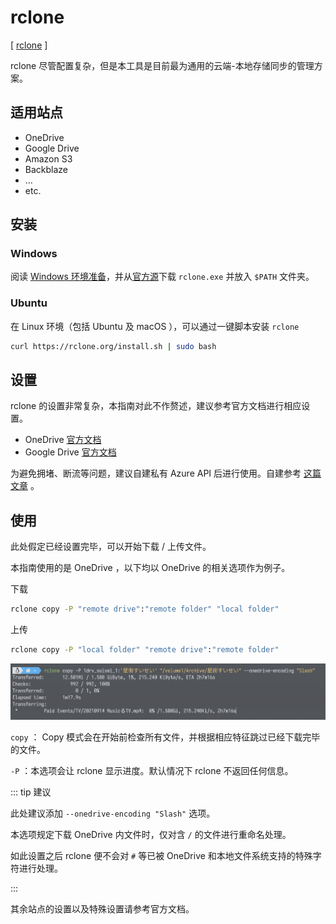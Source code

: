 # rclone

[ [rclone](https://rclone.org/) ]

rclone 尽管配置复杂，但是本工具是目前最为通用的云端-本地存储同步的管理方案。

## 适用站点

- OneDrive
- Google Drive
- Amazon S3
- Backblaze
- ...
- etc.

## 安装

### Windows

阅读 [Windows 环境准备](/zh/preparation/)，并从[官方源](https://rclone.org/downloads/)下载 `rclone.exe` 并放入 `$PATH` 文件夹。

### Ubuntu

在 Linux 环境（包括 Ubuntu 及 macOS ），可以通过一键脚本安装 `rclone`

```bash
curl https://rclone.org/install.sh | sudo bash
```

## 设置

rclone 的设置非常复杂，本指南对此不作赘述，建议参考官方文档进行相应设置。

- OneDrive [官方文档](https://rclone.org/onedrive/)
- Google Drive [官方文档](https://rclone.org/drive/)

为避免拥堵、断流等问题，建议自建私有 Azure API 后进行使用。自建参考 [这篇文章](https://p3terx.com/archives/rclone-connect-onedrive-with-selfbuilt-api.html) 。

## 使用

此处假定已经设置完毕，可以开始下载 / 上传文件。

本指南使用的是 OneDrive ，以下均以 OneDrive 的相关选项作为例子。

下载

```bash
rclone copy -P "remote drive":"remote folder" "local folder"
```

上传

```bash
rclone copy -P "local folder" "remote drive":"remote folder"
```

![Result](./rclone-0001.jpg)

`copy` ： Copy 模式会在开始前检查所有文件，并根据相应特征跳过已经下载完毕的文件。

`-P` ：本选项会让 rclone 显示进度。默认情况下 rclone 不返回任何信息。

::: tip 建议

此处建议添加 `--onedrive-encoding "Slash"` 选项。

本选项规定下载 OneDrive 内文件时，仅对含 `/` 的文件进行重命名处理。

如此设置之后 rclone 便不会对 `#` 等已被 OneDrive 和本地文件系统支持的特殊字符进行处理。

:::

其余站点的设置以及特殊设置请参考官方文档。
